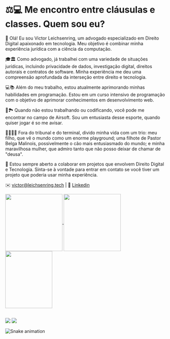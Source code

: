 # ⚖️💻 Me encontro entre cláusulas e classes. Quem sou eu?
👋 Olá! Eu sou Victor Leichsenring, um advogado especializado em Direito Digital apaixonado em tecnologia. Meu objetivo é combinar minha experiência jurídica com a ciência da computação.

🎓🏛️ Como advogado, já trabalhei com uma variedade de situações jurídicas, incluindo privacidade de dados, investigação digital, direitos autorais e contratos de software. Minha experiência me deu uma compreensão aprofundada da interseção entre direito e tecnologia.

💻📚 Além do meu trabalho, estou atualmente aprimorando minhas habilidades em programação. Estou em um curso intensivo de programação com o objetivo de aprimorar conhecimentos em desenvolvimento web.

🔫🏞️ Quando não estou trabalhando ou codificando, você pode me encontrar no campo de Airsoft. Sou um entusiasta desse esporte, quando quiser jogar é so me avisar.

👨‍👩‍👦🐶 Fora do tribunal e do terminal, divido minha vida com um trio: meu filho, que vê o mundo como um enorme playground; uma filhote de Pastor Belga Malinois, possivelmente o cão mais entusiasmado do mundo; e minha maravilhosa mulher, que admiro tanto que não posso deixar de chamar de "deusa".

🤝 Estou sempre aberto a colaborar em projetos que envolvem Direito Digital e Tecnologia. Sinta-se à vontade para entrar em contato se você tiver um projeto que poderia usar minha experiência.

✉️ victor@leichsenring.tech | 💼 [Linkedin](https://www.linkedin.com/in/victor-leichsenring-1511a2185/)

<div>
  <a href="https://github.com/VictorLeichsenring">
  <img height="180em"   align="center" src="https://github-readme-stats.vercel.app/api?username=VictorLeichsenring&show_icons=true&theme=react&include_all_commits=true&count_private=true"/>
  <img height="180em"  align="center" src="https://github-readme-stats.vercel.app/api/top-langs/?username=VictorLeichsenring&layout=compact&langs_count=7&theme=react" />

  <img align="center" width="148" height="180" src="https://media1.tenor.com/images/68e8337fb4eb7e40645d832c64762a8b/tenor.gif?itemid=19443613">
</div>
 <br>
 
  <a href="#" target="_blank"><img src="https://img.shields.io/badge/-Instagram-%23E4405F?style=for-the-badge&logo=instagram&logoColor=white" target="_blank"></a>
  <a href="https://www.linkedin.com/in/victor-leichsenring-1511a2185/" target="_blank"><img src="https://img.shields.io/badge/-LinkedIn-%230077B5?style=for-the-badge&logo=linkedin&logoColor=white" target="_blank"></a> 
 
  ![Snake animation](https://github.com/VictorLeichsenring/VictorLeichsenring/blob/output/github-contribution-grid-snake.svg)
 
</div>
